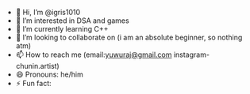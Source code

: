 - 👋 Hi, I’m @igris1010
- 👀 I’m interested in DSA and games
- 🌱 I’m currently learning C++
- 💞️ I’m looking to collaborate on (i am an absolute beginner, so nothing atm)
- 📫 How to reach me (email:yuwuraj@gmail.com 
                      instagram- chunin.artist)
- 😄 Pronouns: he/him
- ⚡ Fun fact: 

<!---
igris1010/igris1010 is a ✨ special ✨ repository because its `README.md` (this file) appears on your GitHub profile.
You can click the Preview link to take a look at your changes.
--->
